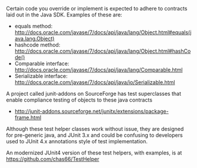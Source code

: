 Certain code you override or implement is expected to adhere to contracts laid out in the Java SDK.  Examples of these are:
- equals method: http://docs.oracle.com/javase/7/docs/api/java/lang/Object.html#equals(java.lang.Object)
- hashcode method: http://docs.oracle.com/javase/7/docs/api/java/lang/Object.html#hashCode()
- Comparable interface: http://docs.oracle.com/javase/7/docs/api/java/lang/Comparable.html
- Serializable interface: http://docs.oracle.com/javase/7/docs/api/java/io/Serializable.html

A project called junit-addons on SourceForge has test superclasses that enable compliance testing of objects to these java contracts
- http://junit-addons.sourceforge.net/junitx/extensions/package-frame.html

Although these test helper classes work without issue, they are designed for pre-generic java, and JUnit 3.x and could be confusing to developers used to JUnit 4.x annotations style of test implementation.

An modernized JUnit4 version of these test helpers, with examples, is at https://github.com/chas66/TestHelper

